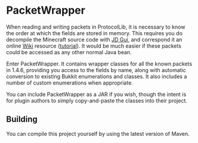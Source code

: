 PacketWrapper 
===========

When reading and writing packets in ProtocolLib, it is necessary to know the order at which the fields are stored in memory. 
This requires you do decompile the Minecraft source code with [JD Gui](http://java.decompiler.free.fr/?q=jdgui), and correspond 
it an online [Wiki](http://www.wiki.vg/Protocol) resource 
([tutorial](http://forums.bukkit.org/threads/lib-1-4-6-protocollib-2-0-0-safely-and-easily-modify-sent-and-recieved-packets.101035/page-2#post-1366140)). 
It would be much easier if these packets could be accessed as any other normal Java bean. 

Enter PacketWrapper. It contains wrapper classes for all the known packets in 1.4.6, providing you access to the fields by name, along
with automatic conversion to existing Bukkit enumerations and classes. It also includes a number of custom enumerations when appropriate.

You can include PacketWrapper as a JAR if you wish, though the intent is for plugin authors to simply copy-and-paste the classes into their 
project.

Building
--------
You can compile this project yourself by using the latest version of Maven.